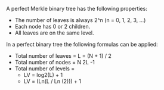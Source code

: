 A perfect Merkle binary tree has the following properties:
- The number of leaves is always 2^n (n = 0, 1, 2, 3, ...)
- Each node has 0 or 2 children.
- All leaves are on the same level.

In a perfect binary tree the following formulas can be applied:
- Total number of leaves = L = (N + 1) / 2
- Total number of nodes = N 2L -1
- Total number of levels = 
  - LV = log2(L) + 1
  - LV = (Ln(L / Ln (2))) + 1
